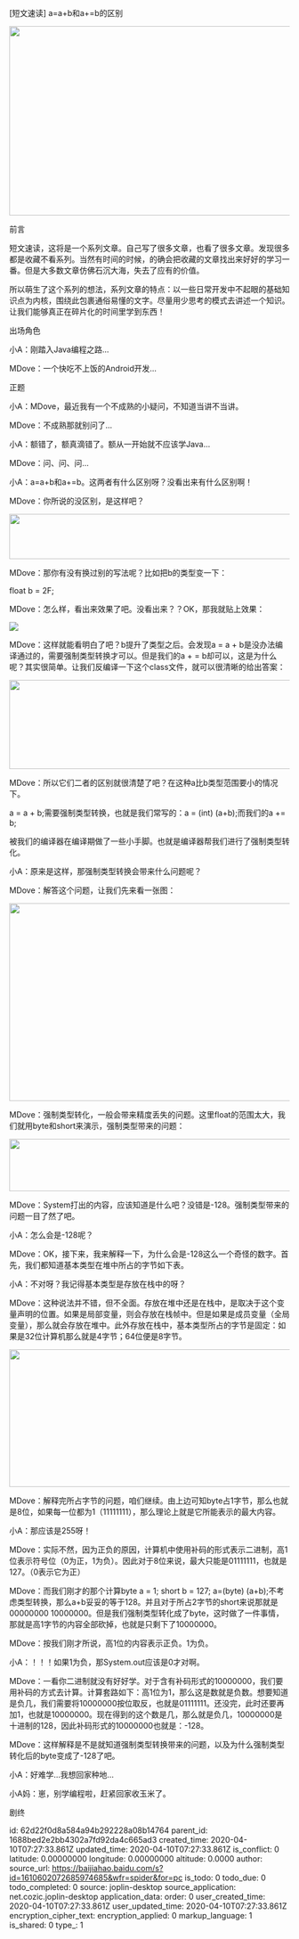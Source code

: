[短文速读] a=a+b和a+=b的区别

<img width="600" height="340" src=":/7d993a4479544c2cb18b130f139cb74c"/>

前言

短文速读，这将是一个系列文章。自己写了很多文章，也看了很多文章。发现很多都是收藏不看系列。当然有时间的时候，的确会把收藏的文章找出来好好的学习一番。但是大多数文章仿佛石沉大海，失去了应有的价值。

所以萌生了这个系列的想法，系列文章的特点：以一些日常开发中不起眼的基础知识点为内核，围绕此包裹通俗易懂的文字。尽量用少思考的模式去讲述一个知识。让我们能够真正在碎片化的时间里学到东西！

出场角色

小A：刚踏入Java编程之路...

MDove：一个快吃不上饭的Android开发...

正题

小A：MDove，最近我有一个不成熟的小疑问，不知道当讲不当讲。

MDove：不成熟那就别问了...

小A：额错了，额真滴错了。额从一开始就不应该学Java...

MDove：问、问、问...

小A：a=a+b和a+=b。这两者有什么区别呀？没看出来有什么区别啊！

MDove：你所说的没区别，是这样吧？

<img width="600" height="81" src=":/2c14e49e14de4bc49d1c2f8c545a9d82"/>

MDove：那你有没有换过别的写法呢？比如把b的类型变一下：

float b = 2F;

MDove：怎么样，看出来效果了吧。没看出来？？OK，那我就贴上效果：

![](:/2f92947bb9754c92962806a6ec69f47f)

MDove：这样就能看明白了吧？b提升了类型之后。会发现a = a + b是没办法编译通过的，需要强制类型转换才可以。但是我们的a + = b却可以，这是为什么呢？其实很简单。让我们反编译一下这个class文件，就可以很清晰的给出答案：

<img width="600" height="160" src=":/d34bdacd082d478cb2188456ec34c52e"/>

MDove：所以它们二者的区别就很清楚了吧？在这种a比b类型范围要小的情况下。

a = a + b;需要强制类型转换，也就是我们常写的：a = (int) (a+b);而我们的a += b;

被我们的编译器在编译期做了一些小手脚。也就是编译器帮我们进行了强制类型转化。

小A：原来是这样，那强制类型转换会带来什么问题呢？

MDove：解答这个问题，让我们先来看一张图：

<img width="600" height="355" src=":/2ba584a5dae14311864082e576b6619c"/>

MDove：强制类型转化，一般会带来精度丢失的问题。这里float的范围太大，我们就用byte和short来演示，强制类型带来的问题：

<img width="600" height="94" src=":/d470d7fc4198458cb164254aa9b2e29e"/>

MDove：System打出的内容，应该知道是什么吧？没错是-128。强制类型带来的问题一目了然了吧。

小A：怎么会是-128呢？

MDove：OK，接下来，我来解释一下，为什么会是-128这么一个奇怪的数字。首先，我们都知道基本类型在堆中所占的字节如下表。

小A：不对呀？我记得基本类型是存放在栈中的呀？

MDove：这种说法并不错，但不全面。存放在堆中还是在栈中，是取决于这个变量声明的位置。如果是局部变量，则会存放在栈帧中。但是如果是成员变量（全局变量），那么就会存放在堆中。此外存放在栈中，基本类型所占的字节是固定：如果是32位计算机那么就是4字节；64位便是8字节。

<img width="600" height="247" src=":/71b49efa3a2c4892b9ff292459989bd1"/>

MDove：解释完所占字节的问题，咱们继续。由上边可知byte占1字节，那么也就是8位，如果每一位都为1（11111111），那么理论上就是它所能表示的最大内容。

小A：那应该是255呀！

MDove：实际不然，因为正负的原因，计算机中使用补码的形式表示二进制，高1位表示符号位（0为正，1为负）。因此对于8位来说，最大只能是01111111，也就是127。（0表示它为正）

MDove：而我们刚才的那个计算byte a = 1; short b = 127; a=(byte) (a+b);不考虑类型转换，那么a+b妥妥的等于128。并且对于所占2字节的short来说那就是00000000 10000000。但是我们强制类型转化成了byte，这时做了一件事情，那就是高1字节的内容全部砍掉，也就是只剩下了10000000。

MDove：按我们刚才所说，高1位的内容表示正负。1为负。

小A：！！！如果1为负，那System.out应该是0才对啊。

MDove：一看你二进制就没有好好学。对于含有补码形式的10000000，我们要用补码的方式去计算。计算套路如下：高1位为1，那么这是数就是负数。想要知道是负几，我们需要将10000000按位取反，也就是01111111。还没完，此时还要再加1，也就是10000000。现在得到的这个数是几，那么就是负几，10000000是十进制的128，因此补码形式的10000000也就是：-128。

MDove：这样解释是不是就知道强制类型转换带来的问题，以及为什么强制类型转化后的byte变成了-128了吧。

小A：好难学...我想回家种地...

小A妈：崽，别学编程啦，赶紧回家收玉米了。

剧终

id: 62d22f0d8a584a94b292228a08b14764
parent_id: 1688bed2e2bb4302a7fd92da4c665ad3
created_time: 2020-04-10T07:27:33.861Z
updated_time: 2020-04-10T07:27:33.861Z
is_conflict: 0
latitude: 0.00000000
longitude: 0.00000000
altitude: 0.0000
author: 
source_url: https://baijiahao.baidu.com/s?id=1610602072685974685&wfr=spider&for=pc
is_todo: 0
todo_due: 0
todo_completed: 0
source: joplin-desktop
source_application: net.cozic.joplin-desktop
application_data: 
order: 0
user_created_time: 2020-04-10T07:27:33.861Z
user_updated_time: 2020-04-10T07:27:33.861Z
encryption_cipher_text: 
encryption_applied: 0
markup_language: 1
is_shared: 0
type_: 1